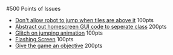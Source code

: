 #500 Points of Issues
* [Don't allow robot to jump when tiles are above it](https://github.com/UCSB-CS56-Projects/cs56-games-alva/issues/20) 100pts
* [Abstract out homescreen GUI code to seperate class](https://github.com/UCSB-CS56-Projects/cs56-games-alva/issues/19) 200pts
* [Glitch on jumping animation](https://github.com/UCSB-CS56-Projects/cs56-games-alva/issues/18) 100pts
* [Flashing Screen](https://github.com/UCSB-CS56-Projects/cs56-games-alva/issues/17) 100pts
* [Give the game an objective](https://github.com/UCSB-CS56-Projects/cs56-games-alva/issues/16) 200pts
